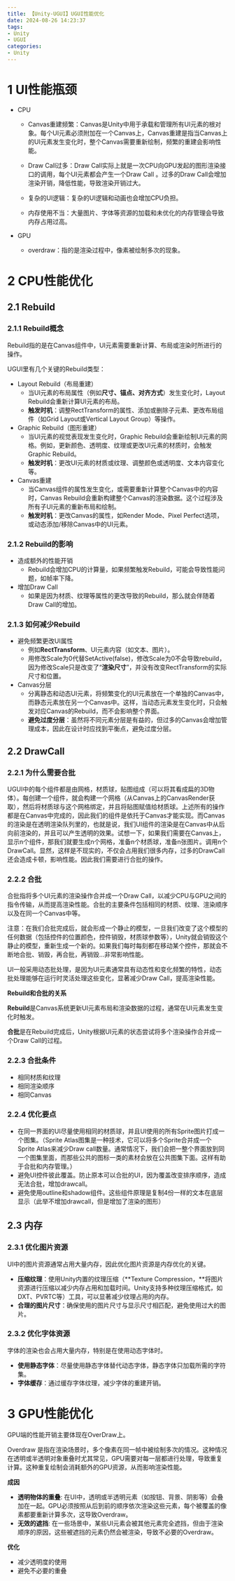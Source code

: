 ```yaml
---
title: 【Unity-UGUI】UGUI性能优化
date: 2024-08-26 14:23:37
tags: 
- Unity 
- UGUI
categories: 
- Unity
---
```




# 1 UI性能瓶颈

- CPU

  - Canvas重建频繁：Canvas是Unity中用于承载和管理所有UI元素的根对象。每个UI元素必须附加在一个Canvas上，Canvas重建是指当Canvas上的UI元素发生变化时，整个Canvas需要重新绘制，频繁的重建会影响性能。

  - Draw Call过多：Draw Call实际上就是一次CPU向GPU发起的图形渲染接口的调用，每个UI元素都会产生一个Draw Call 。过多的Draw Call会增加渲染开销，降低性能，导致渲染开销过大。
  - 复杂的UI逻辑：复杂的UI逻辑和动画也会增加CPU负担。
  - 内存使用不当：大量图片、字体等资源的加载和未优化的内存管理会导致内存占用过高。

- GPU

  - overdraw：指的是渲染过程中，像素被绘制多次的现象。

# 2 CPU性能优化

## 2.1 Rebuild

### 2.1.1 Rebuild概念

Rebuild指的是在Canvas组件中，UI元素需要重新计算、布局或渲染时所进行的操作。

UGUI里有几个关键的Rebuild类型：

- Layout Rebuild（布局重建）
  - 当UI元素的布局属性（例如**尺寸、锚点、对齐方式**）发生变化时，Layout Rebuild会重新计算UI元素的布局。
  -  **触发时机**：调整RectTransform的属性、添加或删除子元素、更改布局组件（如Grid Layout或Vertical Layout Group）等操作。
- Graphic Rebuild（图形重建）
  - 当UI元素的视觉表现发生变化时，Graphic Rebuild会重新绘制UI元素的网格。例如，更新颜色、透明度、纹理或更改UI元素的材质时，会触发Graphic Rebuild。
  - **触发时机**：更改UI元素的材质或纹理、调整颜色或透明度、文本内容变化等。
- Canvas重建
  - 当Canvas组件的属性发生变化，或需要重新计算整个Canvas中的内容时，Canvas Rebuild会重新构建整个Canvas的渲染数据。这个过程涉及所有子UI元素的重新布局和绘制。
  - **触发时机**：更改Canvas的属性，如Render Mode、Pixel Perfect选项，或动态添加/移除Canvas中的UI元素。

### 2.1.2 Rebuild的影响

- 造成额外的性能开销
  - Rebuild会增加CPU的计算量，如果频繁触发Rebuild，可能会导致性能问题，如帧率下降。
- 增加Draw Call
  - 如果是因为材质、纹理等属性的更改导致的Rebuild，那么就会伴随着Draw Call的增加。

### 2.1.3 如何减少Rebuild

- 避免频繁更改UI属性
  - 例如**RectTransform**、UI元素内容（如文本、图片）。
  - 用修改Scale为0代替SetActive(false)，修改Scale为0不会导致rebuild，因为修改Scale只是改变了“**渲染尺寸**”，并没有改变RectTransform的实际尺寸和位置。
- Canvas分层
  - 分离静态和动态UI元素，将频繁变化的UI元素放在一个单独的Canvas中，而静态元素放在另一个Canvas中。这样，当动态元素发生变化时，只会触发对应Canvas的Rebuild，而不会影响整个界面。
  - **避免过度分层**：虽然将不同元素分层是有益的，但过多的Canvas会增加管理成本，因此在设计时应找到平衡点，避免过度分层。

## 2.2 DrawCall

### 2.2.1 为什么需要合批

UGUI中的每个组件都是由网格，材质球，贴图组成（可以将其看成扁的3D物体）。每创建一个组件，就会构建一个网格（从Canvas上的CanvasRender获取），然后将材质球与这个网格绑定，并且将贴图赋值给材质球。上述所有的操作都是在Canvas中完成的，因此我们的组件是依托于Canvas才能实现。而Canvas的渲染是在透明渲染队列里的，也就是说，我们UI组件的渲染是在Canvas中从后向前渲染的，并且可以产生透明的效果。试想一下，如果我们需要在Canvas上，显示n个组件，那我们就要生成n个网格，准备n个材质球，准备n张图片。调用n个DrawCall。显然，这样是不现实的，不仅会占用我们很多内存，过多的DrawCall还会造成卡顿，影响性能。因此我们需要进行合批的操作。

### 2.2.2 合批

合批指将多个UI元素的渲染操作合并成一个Draw Call，以减少CPU与GPU之间的指令传输，从而提高渲染性能。合批的主要条件包括相同的材质、纹理、渲染顺序以及在同一个Canvas中等。

注意：在我们合批完成后，就会形成一个静止的模型，一旦我们改变了这个模型的任何数据（包括控件的位置颜色，控件销毁，材质球参数等），Unity就会销毁这个静止的模型，重新生成一个新的。如果我们每时每刻都在移动某个控件，那就会不断地合批、销毁，再合批，再销毁…非常影响性能。

UI一般采用动态批处理，是因为UI元素通常具有动态性和变化频繁的特性，动态批处理能够在运行时灵活处理这些变化，显著减少Draw Call，提高渲染性能。

**Rebuild和合批的关系**

**Rebuild**是Canvas系统更新UI元素布局和渲染数据的过程，通常在UI元素发生变化时触发。

**合批**是在Rebuild完成后，Unity根据UI元素的状态尝试将多个渲染操作合并成一个Draw Call的过程。

### 2.2.3 合批条件

- 相同材质和纹理
- 相同渲染顺序
- 相同Canvas

### 2.2.4 优化要点

- 在同一界面的UI尽量使用相同的材质球，并且UI使用的所有Sprite图片打成一个图集。（Sprite Atlas图集是一种技术，它可以将多个Sprite合并成一个Sprite Atlas来减少Draw call数量。通常情况下，我们会把一整个界面放到同一个图集里面，而那些公共的图标一类的素材会放在公共图集下面。这样有助于合批和内存管理。）
- 避免UI控件彼此覆盖。防止原本可以合批的UI，因为覆盖改变排序顺序，造成无法合批，增加drawcall。
- 避免使用outline和shadow组件。这些组件原理是复制4份一样的文本在底层显示（此举不增加drawcall，但是增加了渲染的图形）

## 2.3 内存

### 2.3.1 优化图片资源

UI中的图片资源通常占用大量内存，因此优化图片资源是内存优化的关键。

- **压缩纹理**：使用Unity内置的纹理压缩（**Texture Compression，**将图片资源进行压缩以减少内存占用和加载时间。Unity支持多种纹理压缩格式，如DXT、PVRTC等）工具，可以显著减少纹理占用的内存。
- **合理的图片尺寸**：确保使用的图片尺寸与显示尺寸相匹配，避免使用过大的图片。

### 2.3.2 优化字体资源

字体的渲染也会占用大量内存，特别是在使用动态字体时。

- **使用静态字体**：尽量使用静态字体替代动态字体，静态字体只加载所需的字符集。
- **字体缓存**：通过缓存字体纹理，减少字体的重建开销。

# 3 GPU性能优化

GPU端的性能开销主要体现在OverDraw上。

Overdraw 是指在渲染场景时，多个像素在同一帧中被绘制多次的情况。这种情况在透明或半透明对象重叠时尤其常见，GPU需要对每一层都进行处理，导致重复计算。这种重复绘制会消耗额外的GPU资源，从而影响渲染性能。

**成因**

- **透明物体的重叠**: 在UI中，透明或半透明元素（如按钮、背景、阴影等）会叠加在一起。GPU必须按照从后到前的顺序依次渲染这些元素，每个被覆盖的像素都要重新计算多次，这导致Overdraw。
- **无效的遮挡**: 在一些场景中，某些UI元素会被其他元素完全遮挡，但由于渲染顺序的原因，这些被遮挡的元素仍然会被渲染，导致不必要的Overdraw。

**优化**

- 减少透明度的使用
- 避免不必要的重叠

